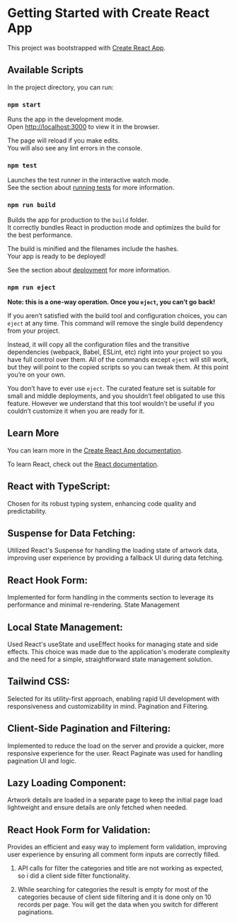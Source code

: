 # Getting Started with Create React App

This project was bootstrapped with [Create React App](https://github.com/facebook/create-react-app).

## Available Scripts

In the project directory, you can run:

### `npm start`

Runs the app in the development mode.\
Open [http://localhost:3000](http://localhost:3000) to view it in the browser.

The page will reload if you make edits.\
You will also see any lint errors in the console.

### `npm test`

Launches the test runner in the interactive watch mode.\
See the section about [running tests](https://facebook.github.io/create-react-app/docs/running-tests) for more information.

### `npm run build`

Builds the app for production to the `build` folder.\
It correctly bundles React in production mode and optimizes the build for the best performance.

The build is minified and the filenames include the hashes.\
Your app is ready to be deployed!

See the section about [deployment](https://facebook.github.io/create-react-app/docs/deployment) for more information.

### `npm run eject`

**Note: this is a one-way operation. Once you `eject`, you can’t go back!**

If you aren’t satisfied with the build tool and configuration choices, you can `eject` at any time. This command will remove the single build dependency from your project.

Instead, it will copy all the configuration files and the transitive dependencies (webpack, Babel, ESLint, etc) right into your project so you have full control over them. All of the commands except `eject` will still work, but they will point to the copied scripts so you can tweak them. At this point you’re on your own.

You don’t have to ever use `eject`. The curated feature set is suitable for small and middle deployments, and you shouldn’t feel obligated to use this feature. However we understand that this tool wouldn’t be useful if you couldn’t customize it when you are ready for it.

## Learn More

You can learn more in the [Create React App documentation](https://facebook.github.io/create-react-app/docs/getting-started).

To learn React, check out the [React documentation](https://reactjs.org/).

<!-- Design Decisions -->

<!-- Application Structure -->

## React with TypeScript:
 Chosen for its robust typing system, enhancing code quality and predictability.

## Suspense for Data Fetching:
Utilized React's Suspense for handling the loading state of artwork data, improving user experience by providing a fallback UI during data fetching.

## React Hook Form:
Implemented for form handling in the comments section to leverage its performance and minimal re-rendering.
State Management

## Local State Management:
Used React's useState and useEffect hooks for managing state and side effects. This choice was made due to the application's moderate complexity and the need for a simple, straightforward state management solution.

<!-- Styling -->
## Tailwind CSS:
Selected for its utility-first approach, enabling rapid UI development with responsiveness and customizability in mind.
Pagination and Filtering.

## Client-Side Pagination and Filtering:
Implemented to reduce the load on the server and provide a quicker, more responsive experience for the user. React Paginate was used for handling pagination UI and logic.

<!-- Artwork Details -->
## Lazy Loading Component:
Artwork details are loaded in a separate page to keep the initial page load lightweight and ensure details are only fetched when needed.

<!-- Comments Form -->
## React Hook Form for Validation:
Provides an efficient and easy way to implement form validation, improving user experience by ensuring all comment form inputs are correctly filled.

<!-- COMMENTS -->
1. API calls for filter the categories and title are not working as expected, so i did a client side filter functionality.
2. While searching for categories the result is empty for most of the categories because of client side filtering and it is done only on 10 records per page. You will get the data when you switch for different paginations.

    <!-- THANK YOU... -->